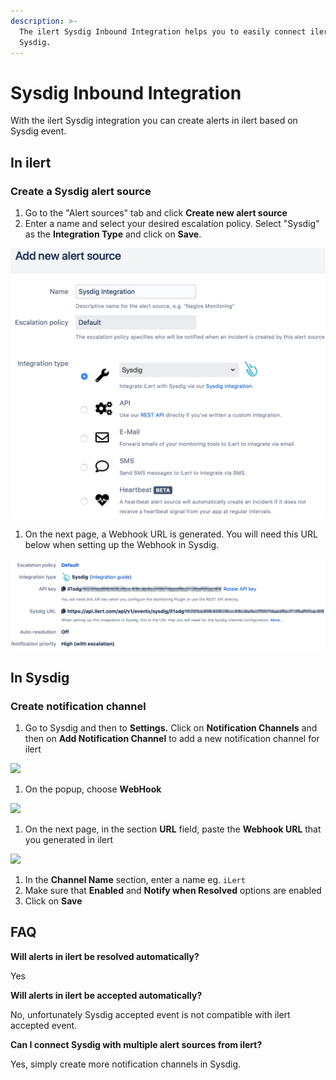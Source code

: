 ```yaml
---
description: >-
  The ilert Sysdig Inbound Integration helps you to easily connect ilert with
  Sysdig.
---
```


# Sysdig Inbound Integration

With the ilert Sysdig integration you can create alerts in ilert based on Sysdig event.

## In ilert <a href="#in-ilert" id="in-ilert"></a>

### Create a Sysdig alert source <a href="#create-alert-source" id="create-alert-source"></a>

1. Go to the "Alert sources" tab and click **Create new alert source**
2. Enter a name and select your desired escalation policy. Select "Sysdig" as the **Integration Type** and click on **Save**.

![](<../../.gitbook/assets/iLert (3).png>)

1. On the next page, a Webhook URL is generated. You will need this URL below when setting up the Webhook in Sysdig.

![](<../../.gitbook/assets/iLert (4).png>)

## In Sysdig <a href="#in-topdesk" id="in-topdesk"></a>

### Create notification channel <a href="#create-action-sequences" id="create-action-sequences"></a>

1. Go to Sysdig and then to **Settings.** Click on **Notification Channels** and then on **Add Notification Channel** to add a new notification channel for ilert

![](../../.gitbook/assets/Notifications\_-\_Settings\_-\_Sysdig.png)

1. On the popup, choose **WebHook**

![](../../.gitbook/assets/Banners\_and\_Alerts\_and\_Notifications\_-\_Settings\_-\_Sysdig.png)

1. On the next page, in the section **URL** field, paste the **Webhook URL** that you generated in ilert

![](../../.gitbook/assets/New\_Channel\_-\_Notifications\_-\_Settings\_-\_Sysdig.png)

1. In the **Channel Name** section, enter a name eg. `iLert`
2. Make sure that **Enabled** and **Notify when Resolved** options are enabled
3. Click on **Save**

## FAQ <a href="#faq" id="faq"></a>

**Will alerts in ilert be resolved automatically?**

Yes

**Will alerts in ilert be accepted automatically?**

No, unfortunately Sysdig accepted event is not compatible with ilert accepted event.

**Can I connect Sysdig with multiple alert sources from ilert?**

Yes, simply create more notification channels in Sysdig.
